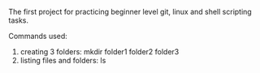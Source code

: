 The first project for practicing beginner level git, linux and shell scripting tasks.

Commands used:

1. creating 3 folders: mkdir folder1 folder2 folder3
2. listing files and folders: ls

